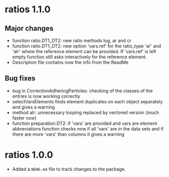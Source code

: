 # ratios 1.1.0

## Major changes

* function ratio.DT1_DT2: new ratio methods log, ar and cr
* function ratio.DT1_DT2: new option 'vars.ref' for the ratio_type 'ar' and 'alr' where the reference element can be provided. If 'vars.ref' is left empty function still asks interactively for the reference element.
* Description file contains now the info from the ReadMe

## Bug fixes

 * bug in CorrectionAdheringParticles: checking of the classes of the entries is now working correctly
 * selectVarsElements finds element duplicates on each object separately and gives a warning
 * method alr: unnecessary looping replaced by vectored version (much faster now)
 * function preparation.DT2: if 'vars' are provided and vars are element abbreviations function checks now if all 'vars' are in the data sets and if there are more 'vars' than columns it gives a warning
 

# ratios 1.0.0

* Added a `NEWS.md` file to track changes to the package.



